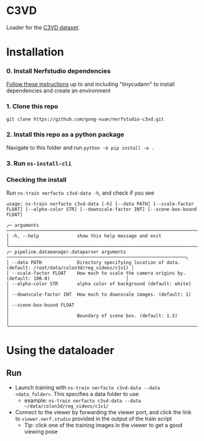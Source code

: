# C3VD
Loader for the [C3VD dataset](https://durrlab.github.io/C3VD/).


# Installation

### 0. Install Nerfstudio dependencies
[Follow these instructions](https://docs.nerf.studio/en/latest/quickstart/installation.html) up to and including "tinycudann" to install dependencies and create an environment

### 1. Clone this repo
```git clone https://github.com/gong-xuan/nerfstudio-c3vd.git```

### 2. Install this repo as a python package
Navigate to this folder and run `python -m pip install -e .`

### 3. Run `ns-install-cli`

### Checking the install

Run `ns-train nerfacto c3vd-data -h`, and check if you see
```
usage: ns-train nerfacto c3vd-data [-h] [--data PATH] [--scale-factor FLOAT] [--alpha-color STR] [--downscale-factor INT] [--scene-box-bound FLOAT]

╭─ arguments ──────────────────────────────────────────────────────────────────────────────────────────────────╮
│ -h, --help              show this help message and exit                                                      │
╰──────────────────────────────────────────────────────────────────────────────────────────────────────────────╯
╭─ pipeline.datamanager.dataparser arguments ──────────────────────────────────────────────────────────────────╮
│ --data PATH             Directory specifying location of data. (default: /root/data/colon3d/reg_videos/c1v1) │
│ --scale-factor FLOAT    How much to scale the camera origins by. (default: 100.0)                            │
│ --alpha-color STR       alpha color of background (default: white)                                           │
│ --downscale-factor INT  How much to downscale images. (default: 1)                                           │
│ --scene-box-bound FLOAT                                                                                      │
│                         Boundary of scene box. (default: 1.5)                                                │
╰──────────────────────────────────────────────────────────────────────────────────────────────────────────────╯
```

# Using the dataloader

## Run
- Launch training with `ns-train nerfacto c3vd-data --data <data_folder>`. This specifies a data folder to use.
    - example: `ns-train nerfacto c3vd-data --data ~/data/colon3d/reg_videos/c1v1/`
- Connect to the viewer by forwarding the viewer port, and click the link to `viewer.nerf.studio` provided in the output of the train script
    - Tip: click one of the training images in the viewer to get a good viewing pose
